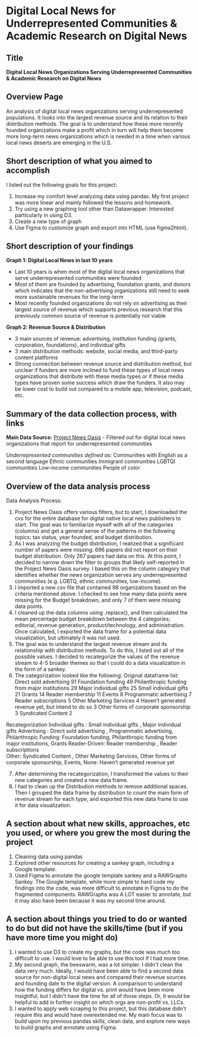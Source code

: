 # Digital Local News for Underrepresented Communities & Academic Research on Digital News

## Title ##
**Digital Local News Organizations Serving Underrepresented Communities & Academic Research on Digital News**

## Overview Page ##
An analysis of digital local news organizations serving underrepresented populations. It looks into the largest revenue source and its relation to their distribution methods. The goal is to understand how these more recently founded organizations make a profit which in turn will help them become more long-term news organizations which is needed in a time when various local news deserts are emerging in the U.S.

## Short description of what you aimed to accomplish ##
I listed out the following goals for this project:
1. Increase my comfort level analyzing data using pandas. My first project was more linear and mainly followed the lessons and homework. 
2. Try using a new graphing tool other than Datawrapper. Interested particularly in using D3.
3. Create a new type of graph
4. Use Figma to customize graph and export into HTML (use figma2html).

## Short description of your findings ##
**Graph 1: Digital Local News in last 10 years**
* Last 10 years is when most of the digital local news organizations that serve underrepresented communities were founded
* Most of them are founded by advertising, foundation grants, and donors which indicates that the non-advertising organizations still need to seek more sustainable revenues for the long-term
* Most recently founded organizations do not rely on advertising as their largest source of revenue which supports previous research that this previously common source of revenue is potentially not viable

**Graph 2: Revenue Source & Distribution**
* 3 main sources of revenue: advertising, institution funding (grants, corporation, foundations), and individual gifts
* 3 main distribution methods: website, social media, and third-party content platforms
* Strong connection between revenue source and distribution method, but unclear if funders are more inclined to fund these types of local news organizations that distribute with these media types or if these media types have proven some success which draw the funders. It also may be lower cost to build out compared to a mobile app, television, podcast, etc. 


## Summary of the data collection process, with links ##
**Main Data Source:** [Project News Oasis](https://www.projectnewsoasis.com/publications) - Filtered out for digital local news organizations that report for underrepresented communities

_Underrepresented communities defined as:_
Communities with English as a second language
Ethnic communities
Immigrant communities
LGBTQI communities
Low-income communities
People of color

## Overview of the data analysis process ##
Data Analysis Process:
1. Project News Oasis offers various filters, but to start, I downloaded the cvs for the entire database for digital native local news publishers to start. The goal was to familiarize myself with all of the categories (columns) and get a general sense of the patterns in the following topics: tax status, year founded, and budget distribution.
2. As I was analyzing the budget distribution, I realized that a significant number of papers were missing: 696 papers did not report on their budget distribution. Only 267 papers had data on this. At this point, I decided to narrow down the filter to groups that likely self-reported in the Project News Oasis survey. I based this on the column category that identifies whether the news organization serves any underrepresented communities (e.g. LGBTQ, ethnic communities, low-income). 
3. I imported a new csv file that contained 98 organizations based on the criteria mentioned above. I checked to see how many data points were missing for the Budget breakdown, and only 7 of them were missing data points.
4. I cleaned up the data columns using .replace(), and then calculated the mean percentage budget breakdown between the 4 categories; editorial, revenue generation, product/technology, and administration. Once calculated, I exported the data frame for a potential data visualization, but ultimately it was not used.
5. The goal was to understand the largest revenue stream and its relationship with distribution methods. To do this, I listed out all of the possible values. I decided to recategorize the values of the revenue stream to 4-5 broader themes so that I could do a data visualization in the form of a sankey.
6. The categorization looked like the following: 
Original dataframe list:
Direct sold advertising                               91
Foundation funding                                    49
Philanthropic funding from major institutions         29
Major individual gifts                                25
Small individual gifts                                21
Grants                                                14
Reader membership                                     11
Events                                                 8
Programmatic advertising                               7
Reader subscriptions                                   5
Other Marketing Services                               4
Haven’t generated revenue yet, but intend to do so     3
Other forms of corporate sponsorship                   3
Syndicated Content                                     2

Recategorization
Individual gifts : Small individual gifts , Major individual gifts 
Advertising : Direct sold advertising , Programmatic advertising, 
Philanthropic Funding: Foundation funding, Philanthropic funding from major institutions, Grants
Reader-Driven: Reader membership , Reader subscriptions  
Other: Syndicated Content , Other Marketing Services, Other forms of corporate sponsorship, Events, 
None: Haven’t generated revenue yet


7. After determining the recategorization, I transformed the values to their new categories and created a new data frame. 
8. I had to clean up the Distribution methods to remove additional spaces. Then I grouped the data frame by distribution to count the main form of revenue stream for each type, and exported this new data frame to use it for data visualization.

## A section about what new skills, approaches, etc you used, or where you grew the most during the project ##
1. Cleaning data using pandas
2. Explored other resources for creating a sankey graph, including a Google template. 
3. Used Figma to annotate the google template sankey and a RAWGraphs Sankey. The Google template, while more simple to hard code my findings into the code, was more difficult to annotate in Figma to do the fragmented components. RAWGraphs was A LOT easier to annotate, but it may also have been because it was my second time around.


## A section about things you tried to do or wanted to do but did not have the skills/time (but if you have more time you might do) ##
1. I wanted to use D3 to create my graphs, but the code was much too difficult to use. I would love to be able to use this tool if I had more time.
2. My second graph, the beeswarm, was a lot simpler. I didn't clean the data very much. Ideally, I would have been able to find a second data source for non-digital local news and compared their revenue sources and founding date to the digital version. A comparison to understand how the funding differs for digital vs. print would have been more insightful, but I didn't have the time for all of those steps. Or, it would be helpful to add in further insight on which orgs are non-profit vs. LLCs.
3. I wanted to apply web scraping to this project, but this database didn't require this and would have overextended me. My main focus was to build upon my previous pandas skills, clean data, and explore new ways to build graphs and annotate using Figma.